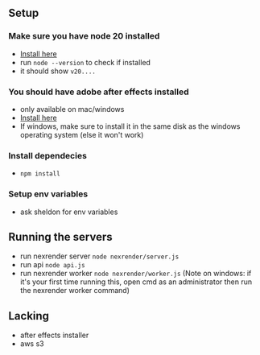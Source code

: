 ## Setup
### Make sure you have node 20 installed
- [Install here](https://nodejs.org/en/download/package-manager)
- run `node --version` to check if installed
- it should show `v20....`

### You should have adobe after effects installed
- only available on mac/windows
- [Install here](https://www.adobe.com/ph_en/products/aftereffects/free-trial-download.html)
- If windows, make sure to install it in the same disk as the windows operating system (else it won't work)

### Install dependecies
- `npm install`
### Setup env variables
- ask sheldon for env variables

## Running the servers
- run nexrender server `node nexrender/server.js`
- run api `node api.js`
- run nexrender worker `node nexrender/worker.js` (Note on windows: if it's your first time running this, open cmd as an administrator then run the nexrender worker command)

## Lacking
- after effects installer
- aws s3